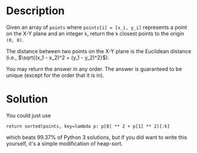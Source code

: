 # Description

Given an array of `points` where `points[i] = [x_i, y_i]` represents a point on the X-Y plane and an integer `k`, return the `k` closest points to the origin `(0, 0)`.

The distance between two points on the X-Y plane is the Euclidean distance (i.e., $\sqrt{(x_1 - x_2)^2 + (y_1 - y_2)^2}$).

You may return the answer in any order. The answer is guaranteed to be unique (except for the order that it is in).

# Solution

You could just use 

```
return sorted(points, key=lambda p: p[0] ** 2 + p[1] ** 2)[:k]
```

which beats 99.37% of Python 3 solutions, but if you did want to write this yourself, it's a simple modification of heap-sort.
